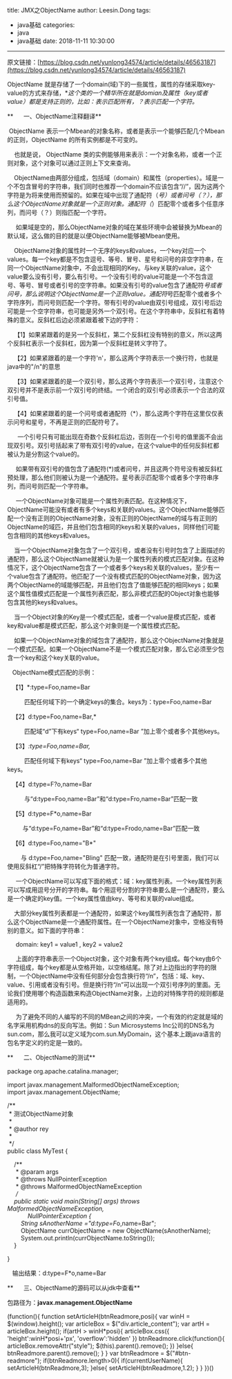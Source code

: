 title: JMX之ObjectName
author: Leesin.Dong
tags:
  - java基础
categories:
  - java
  - java基础
date: 2018-11-11 10:30:00
---
原文链接：[https://blog.csdn.net/yunlong34574/article/details/46563187](https://blog.csdn.net/yunlong34574/article/details/46563187)

ObjectName 就是存储了一个domain(域)下的一些属性，属性的存储采取key-value的方式来存储，**这个类的一个精华所在就是domian及属性（key或者value）都是支持正则的，比如：*表示匹配所有，？表示匹配一个字符。**

**      一、ObjectName注释翻译**

 ObjectName 表示一个Mbean的对象名称，或者是表示一个能够匹配几个Mbean的正则，ObjectName 的所有实例都是不可变的。

    也就是说， ObjectName 类的实例能够用来表示：一个对象名称，或者一个正则对象，这个对象可以通过正则上下文来查询。

    ObjectName由两部分组成，包括域（domain）和属性（properties）。域是一个不包含冒号的字符串，我们同时也推荐一个domain不应该包含“//”，因为这两个字符是为将来使用而预留的。如果在域中出现了通配符（*号）或者问号（？），那么这个ObjectName对象就是一个正则对象。通配符（*）匹配零个或者多个任意序列，而问号（？）则指匹配一个字符。

     如果域是空的，那么ObjectName对象的域在某些环境中会被替换为Mbean的默认域，这么做的目的就是以便ObjectName能够被Mbean使用。

    ObjectName对象的属性时一个无序的keys和values，一个key对应一个values。每一个key都是不包含逗号、等号、冒号、星号和问号的非空字符串，在同一个ObjectName对象中，不会出现相同的Key。与key关联的value，这个value要么没有引号，要么有引号。一个没有引号的value可能是一个不包含逗号、等号、冒号或者引号的空字符串。如果没有引号的value包含了通配符*号或者问号，那么说明这个ObjectName是一个正则value。通配符*号匹配零个或者多个字符序列，而问号则匹配一个字符。带有引号的value由双引号组成，双引号后边可能是一个空字符串，也可能是另外一个双引号。在这个字符串中，反斜杠有着特殊的意义。反斜杠后边必须紧跟着被下边的字符：

    【1】如果紧跟着的是另一个反斜杠，第二个反斜杠没有特别的意义，所以这两个反斜杠表示一个反斜杠，因为第一个反斜杠是转义字符了。

    【2】如果紧跟着的是一个字符'n'，那么这两个字符表示一个换行符，也就是java中的"/n"的意思

    【3】如果紧跟着的是一个双引号，那么这两个字符表示一个双引号，注意这个双引号并不是表示前一个双引号的终结。一个闭合的双引号必须表示一个合法的双引号值。

    【4】如果紧跟着的是一个问号或者通配符（*），那么这两个字符在这里仅仅表示问号和星号，不再是正则的匹配符号了。

      一个引号只有可能出现在奇数个反斜杠后边，否则在一个引号的值里面不会出现双引号。双引号括起来了带有双引号的value，在这个value中的任何反斜杠都被认为是分割这个value的。

     如果带有双引号的值包含了通配符(*)或者问号，并且这两个符号没有被反斜杠预处理，那么他们则被认为是一个通配符。星号表示匹配零个或者多个字符串序列，而问号则匹配一个字符串。

     一个ObjectName对象可能是一个属性列表匹配。在这种情况下，ObjectName可能没有或者有多个keys和关联的values。这个ObjectName能够匹配一个没有正则的ObjectName对象，没有正则的ObjectName的域与有正则的ObjectName的域匹，并且他们包含相同的keys和关联的values，同样他们可能包含相同的其他keys和values。

    当一个ObjectName对象包含了一个双引号，或者没有引号时包含了上面描述的通配符，那么这个ObjectName就被认为是一个属性列表的模式匹配对象。在这种情况下，这个ObjectName包含了一个或者多个keys和关联的values，至少有一个value包含了通配符。他匹配了一个没有模式匹配的ObjectName对象，因为这两个ObjectName的域能够匹配，并且他们包含了值能够匹配的相同keys；如果这个属性值模式匹配是一个属性列表匹配，那么非模式匹配的Object对象也能够包含其他的keys和values。

    当一个Object对象的Key是一个模式匹配，或者一个value是模式匹配，或者key和value都是模式匹配，那么这个对象则是一个属性模式匹配。

    如果一个ObjectName对象的域包含了通配符，那么这个ObjectName对象就是一个模式匹配。如果一个ObjectName不是一个模式匹配对象，那么它必须至少包含一个key和这个key关联的value。

   ObjectName模式匹配的示例：

   【1】*:type=Foo,name=Bar

          匹配任何域下的一个确定keys的集合。keys为：type=Foo,name=Bar

   【2】d:type=Foo,name=Bar,*

          匹配域“d”下有keys“ type=Foo,name=Bar ”加上零个或者多个其他keys。

   【3】*:type=Foo,name=Bar,*

          匹配任何域下有keys“ type=Foo,name=Bar ”加上零个或者多个其他keys。

   【4】d:type=F?o,name=Bar

          与“d:type=Foo,name=Bar”和“d:type=Fro,name=Bar”匹配一致

   【5】d:type=F*o,name=Bar

         与“d:type=Fo,name=Bar”和“d:type=Frodo,name=Bar”匹配一致

   【6】d:type=Foo,name="B*"

        与 d:type=Foo,name="Bling" 匹配一致，通配符是在引号里面，我们可以使用反斜杠“/”把特殊字符转化为普通字符。

     一个ObjectName可以写成下面的格式：域：key属性列表。一个key属性列表可以写成用逗号分开的字符串。每个用逗号分割的字符串要么是一个通配符，要么是一个确定的key值。一个key属性值由key、等号和关联的value组成。

    大部分key属性列表都是一个通配符，如果这个key属性列表包含了通配符，那么这个ObjectName是一个通配符属性。在一个ObjectName对象中，空格没有特别的意义。如下面的字符串：

     domain: key1 = value1 , key2 = value2

     上面的字符串表示一个Object对象，这个对象有两个key组成。每个key由6个字符组成，每个key都是从空格开始，以空格结尾。除了对上边指出的字符的限制，一个ObjectName中没有任何部分会包含换行符“/n”，包括：域、key、value、引用或者没有引号。但是换行符“/n”可以出现一个双引号序列的里面。无论我们使用哪个构造函数来构造ObjectName对象，上边的对特殊字符的规则都是适用的。

     为了避免不同的人编写的不同的MBean之间的冲突，一个有效的约定就是域的名字采用机构dns的反向写法。例如：Sun Microsystems Inc公司的DNS名为sun.com，那么我可以定义域为com.sun.MyDomain，这个基本上跟java语言的包名字定义的约定是一致的。

**      二、ObjectName的测试**

package org.apache.catalina.manager;  
  
import javax.management.MalformedObjectNameException;  
import javax.management.ObjectName;  
  
/**  
 \* 测试ObjectName对象  
 *   
 \* @author rey  
 *   
 */  
public class MyTest {  
  
    /**  
     \* @param args  
     \* @throws NullPointerException  
     \* @throws MalformedObjectNameException  
     */  
    public static void main(String\[\] args) throws MalformedObjectNameException,  
            NullPointerException {  
        String sAnotherName ="d:type=F*o,name=Bar";  
        ObjectName currObjectName = new ObjectName(sAnotherName);  
        System.out.println(currObjectName.toString());  
    }  
  
}

   输出结果：d:type=F*o,name=Bar

**      三、ObjectName的源码可以从jdk中查看**

包路径为：**javax.management.ObjectName**

(function(){ function setArticleH(btnReadmore,posi){ var winH = $(window).height(); var articleBox = $("div.article_content"); var artH = articleBox.height(); if(artH > winH\*posi){ articleBox.css({ 'height':winH\*posi+'px', 'overflow':'hidden' }) btnReadmore.click(function(){ articleBox.removeAttr("style"); $(this).parent().remove(); }) }else{ btnReadmore.parent().remove(); } } var btnReadmore = $("#btn-readmore"); if(btnReadmore.length>0){ if(currentUserName){ setArticleH(btnReadmore,3); }else{ setArticleH(btnReadmore,1.2); } } })()